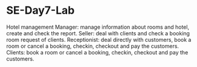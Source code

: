 # SE-Day7-Lab
Hotel management  Manager: manage information about rooms and hotel, create and check the report. 
Seller: deal with clients and check a booking room request of clients. 
Receptionist: deal directly with customers, book a room or cancel a booking, checkin, checkout and pay the customers. 
Clients: book a room or cancel a booking, checkin, checkout and pay the customers.
